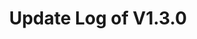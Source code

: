 ---
permalink: /wiki/posts/update-log/1-3-0
title: "Update Log of V1.3.0"
redirect_from:
  - /Posts/Old-Update-Log/1-3-0
  - /Posts/Update-Log/1-3-0
easy_links:
  list:
    - link_name: "V1.3"
      search:
        name: "V1.3.0"
update_published_at: "2019-06-09 01:00:00 +00:00"
post_created_at: "2021-04-16 00:00:00 +00:00"
post_updated_at: "2021-04-18 00:00:00 +00:00"
tags:
  - V1
update_log_data:
  version: "1.3.0"
  content:
    - title: "This update included..."
      id: "GenericList1"
      type: "Unordered_List_Old_Title"
      content:
        - text: "An **ALL-NEW** sky box!"
        - text: "An **ALL-NEW** color sampling machine!"
        - text: "New badge icons for **each badge**!"
        - text: "A new police siren"
        - text: "BOB’s version of the Roblox Bloxys statue"
        - text: "A new healer right next to the fire pit so you can heal up after being hurt."
        - text: "BOB’s meeting room has now been opened up to the public! (But there still is a barrier inside of it.)"
        - text: "Something else new? But what is it? idk `¯\_(ツ)_/¯`"
    - title: "This update sadly removed..."
      id: "GenericList2"
      type: "Unordered_List_Old_Title"
      content:
        - text: "All the teams"
---
